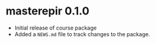 # masterepir 0.1.0

* Initial release of course package
* Added a `NEWS.md` file to track changes to the package.

